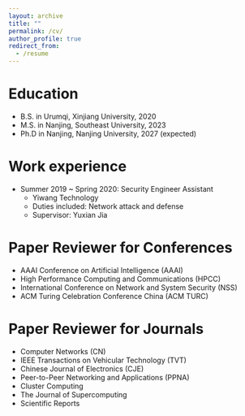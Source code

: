 ```yaml
---
layout: archive
title: ""
permalink: /cv/
author_profile: true
redirect_from:
  - /resume
---
```


Education
======
* B.S. in Urumqi, Xinjiang University, 2020
* M.S. in Nanjing, Southeast University, 2023
* Ph.D in Nanjing, Nanjing University, 2027 (expected)

Work experience
======
* Summer 2019 ~ Spring 2020: Security Engineer Assistant
  * Yiwang Technology
  * Duties included: Network attack and defense
  * Supervisor: Yuxian Jia

# Paper Reviewer for Conferences

- AAAI Conference on Artificial Intelligence (AAAI)
- High Performance Computing and Communications (HPCC)
- International Conference on Network and System Security (NSS)
- ACM Turing Celebration Conference China (ACM TURC)

# Paper Reviewer for Journals

- Computer Networks (CN)
- IEEE Transactions on Vehicular Technology (TVT)
- Chinese Journal of Electronics (CJE)
- Peer-to-Peer Networking and Applications (PPNA)
- Cluster Computing
- The Journal of Supercomputing
- Scientific Reports